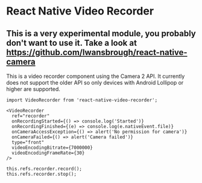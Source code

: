 # React Native Video Recorder

## This is a very experimental module, you probably don't want to use it. Take a look at https://github.com/lwansbrough/react-native-camera

This is a video recorder component using the Camera 2 API. It currently does not
support the older API so only devices with Android Lollipop or higher are supported.

```
import VideoRecorder from 'react-native-video-recorder';

<VideoRecorder
  ref="recorder"
  onRecordingStarted={() => console.log('Started')}
  onRecordingFinished={(e) => console.log(e.nativeEvent.file)}
  onCameraAccessException={() => alert('No permission for camera')}
  onCameraFailed={() => alert('Camera failed')}
  type="front"
  videoEncodingBitrate={7000000}
  videoEncodingFrameRate={30}
/>

this.refs.recorder.record();
this.refs.recorder.stop();
```
